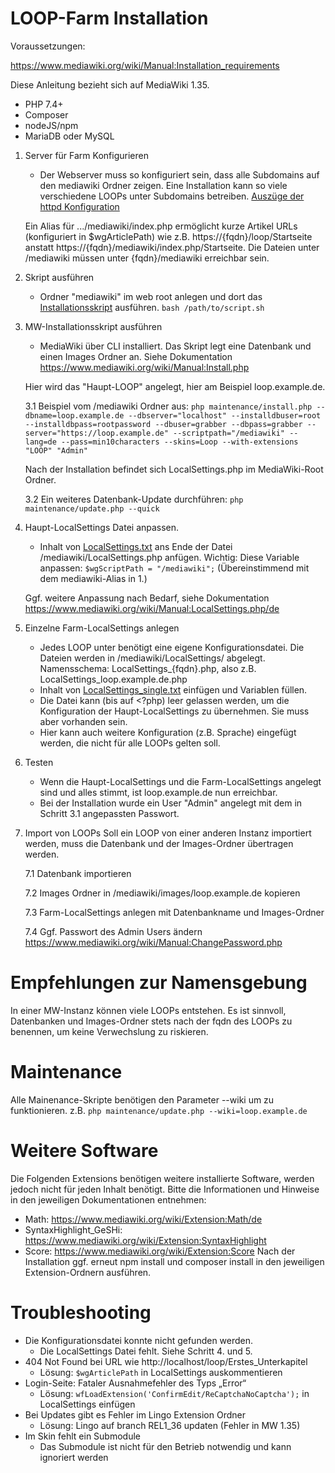 # LOOP-Farm Installation

Voraussetzungen: 

https://www.mediawiki.org/wiki/Manual:Installation_requirements

Diese Anleitung bezieht sich auf MediaWiki 1.35.
- PHP 7.4+
- Composer 
- nodeJS/npm 
- MariaDB oder MySQL

1. Server für Farm Konfigurieren
	- Der Webserver muss so konfiguriert sein, dass alle Subdomains auf den mediawiki Ordner zeigen. Eine Installation kann so viele verschiedene LOOPs unter Subdomains betreiben. [Auszüge der httpd Konfiguration](loop_httpd.txt) 

	Ein Alias für .../mediawiki/index.php ermöglicht kurze Artikel URLs (konfiguriert in $wgArticlePath) wie z.B. https://{fqdn}/loop/Startseite anstatt https://{fqdn}/mediawiki/index.php/Startseite. Die Dateien unter /mediawiki müssen unter {fqdn}/mediawiki erreichbar sein. 

2. Skript ausführen
	- Ordner "mediawiki" im web root anlegen und dort das [Installationsskript](install_mw_loop_1_35_prod.sh) ausführen. `bash /path/to/script.sh`

3. MW-Installationsskript ausführen
	- MediaWiki über CLI installiert. Das Skript legt eine Datenbank und einen Images Ordner an. Siehe Dokumentation https://www.mediawiki.org/wiki/Manual:Install.php 

	Hier wird das "Haupt-LOOP" angelegt, hier am Beispiel loop.example.de. 
	
	3.1 Beispiel vom /mediawiki Ordner aus: 
	`php maintenance/install.php --dbname=loop.example.de --dbserver="localhost" --installdbuser=root --installdbpass=rootpassword --dbuser=grabber --dbpass=grabber --server="https://loop.example.de" --scriptpath="/mediawiki" --lang=de --pass=min10characters --skins=Loop --with-extensions "LOOP" "Admin"`
	
	Nach der Installation befindet sich LocalSettings.php im MediaWiki-Root Ordner. 
	
	3.2 Ein weiteres Datenbank-Update durchführen: `php maintenance/update.php --quick`

4. Haupt-LocalSettings Datei anpassen.
	- Inhalt von [LocalSettings.txt](LocalSettings_prod.txt) ans Ende der Datei /mediawiki/LocalSettings.php anfügen. 
	Wichtig: Diese Variable anpassen: `$wgScriptPath = "/mediawiki";` (Übereinstimmend mit dem mediawiki-Alias in 1.)

	Ggf. weitere Anpassung nach Bedarf, siehe Dokumentation https://www.mediawiki.org/wiki/Manual:LocalSettings.php/de 

5. Einzelne Farm-LocalSettings anlegen
	- Jedes LOOP unter benötigt eine eigene Konfigurationsdatei. Die Dateien werden in /mediawiki/LocalSettings/ abgelegt. 
	Namensschema: LocalSettings_{fqdn}.php, also z.B. LocalSettings_loop.example.de.php
	- Inhalt von [LocalSettings_single.txt](LocalSettings_single.txt) einfügen und Variablen füllen.
	- Die Datei kann (bis auf <?php) leer gelassen werden, um die Konfiguration der Haupt-LocalSettings zu übernehmen. Sie muss aber vorhanden sein.
	- Hier kann auch weitere Konfiguration (z.B. Sprache) eingefügt werden, die nicht für alle LOOPs gelten soll.

6. Testen
	- Wenn die Haupt-LocalSettings und die Farm-LocalSettings angelegt sind und alles stimmt, ist loop.example.de nun erreichbar.
	- Bei der Installation wurde ein User "Admin" angelegt mit dem in Schritt 3.1 angepassten Passwort. 

7. Import von LOOPs
	Soll ein LOOP von einer anderen Instanz importiert werden, muss die Datenbank und der Images-Ordner übertragen werden. 

	7.1 Datenbank importieren

	7.2 Images Ordner in /mediawiki/images/loop.example.de kopieren

	7.3 Farm-LocalSettings anlegen mit Datenbankname und Images-Ordner

	7.4 Ggf. Passwort des Admin Users ändern https://www.mediawiki.org/wiki/Manual:ChangePassword.php 

# Empfehlungen zur Namensgebung
In einer MW-Instanz können viele LOOPs entstehen. Es ist sinnvoll, Datenbanken und Images-Ordner stets nach der fqdn des LOOPs zu benennen, um keine Verwechslung zu riskieren. 

# Maintenance
Alle Mainenance-Skripte benötigen den Parameter --wiki um zu funktionieren. z.B. `php maintenance/update.php --wiki=loop.example.de`

# Weitere Software
Die Folgenden Extensions benötigen weitere installierte Software, werden jedoch nicht für jeden Inhalt benötigt. Bitte die Informationen und Hinweise in den jeweiligen Dokumentationen entnehmen:
- Math: https://www.mediawiki.org/wiki/Extension:Math/de
- SyntaxHighlight_GeSHi: https://www.mediawiki.org/wiki/Extension:SyntaxHighlight
- Score: https://www.mediawiki.org/wiki/Extension:Score
Nach der Installation ggf. erneut npm install und composer install in den jeweiligen Extension-Ordnern ausführen.


# Troubleshooting
- Die Konfigurationsdatei konnte nicht gefunden werden.
	- Die LocalSettings Datei fehlt. Siehe Schritt 4. und 5. 
- 404 Not Found bei URL wie http://localhost/loop/Erstes_Unterkapitel
	- Lösung: `$wgArticlePath` in LocalSettings auskommentieren
- Login-Seite: Fataler Ausnahmefehler des Typs „Error“
	- Lösung: `wfLoadExtension('ConfirmEdit/ReCaptchaNoCaptcha');` in LocalSettings einfügen
- Bei Updates gibt es Fehler im Lingo Extension Ordner
	- Lösung: Lingo auf branch REL1_36 updaten (Fehler in MW 1.35)
- Im Skin fehlt ein Submodule
	- Das Submodule ist nicht für den Betrieb notwendig und kann ignoriert werden

